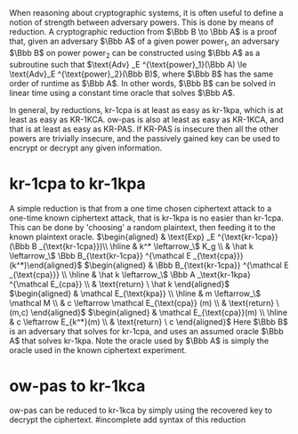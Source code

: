 When reasoning about cryptographic systems, it is often useful to define a notion of strength between adversary powers. This is done by means of reduction.
A cryptographic reduction from $\Bbb B \to \Bbb A$ is a proof that, given an adversary $\Bbb A$ of a given power $\text{power}_1$, an adversary $\Bbb B$ on power $\text{power}_2$ can be constructed using $\Bbb A$ as a subroutine such that $\text{Adv} _E ^{\text{power}_1}(\Bbb A) \le \text{Adv}_E ^{\text{power}_2}(\Bbb B)$, where $\Bbb B$ has the same order of runtime as $\Bbb A$. 
In other words, $\Bbb B$ can be solved in linear time using a constant time oracle that solves $\Bbb A$.

In general, by reductions, $\text{kr-1cpa}$ is at least as easy as  $\text{kr-1kpa}$, which is at least as easy as KR-1KCA. $\text{ow-pas}$ is also at least as easy as KR-1KCA, and that is at least as easy as KR-PAS. If KR-PAS is insecure then all the other powers are trivially insecure, and the passively gained key can be used to encrypt or decrypt any given information.

# $\text{kr-1cpa}$ to $\text{kr-1kpa}$
A simple reduction is that from a one time chosen ciphertext attack to a one-time known ciphertext attack, that is $\text{kr-1kpa}$ is no easier than $\text{kr-1cpa}$. 
This can be done by 'choosing' a random plaintext, then feeding it to the known plaintext oracle. 
$\begin{aligned} & \text{Exp} _E ^{\text{kr-1cpa}} (\Bbb B _{\text{kr-1cpa}})\\ \hline & k^* \leftarrow_\$ K_g \\ & \hat k \leftarrow_\$ \Bbb B_{\text{kr-1cpa}} ^{\mathcal E _{\text{cpa}}}(k^*)\end{aligned}$    $\begin{aligned} & \Bbb B_{\text{kr-1cpa}} ^{\mathcal E _{\text{cpa}}} \\ \hline & \hat k \leftarrow_\$ \Bbb A _\text{kr-1kpa} ^{\mathcal E_{cpa}} \\ & \text{return} \ \hat k \end{aligned}$    $\begin{aligned} & \mathcal E_{\text{kpa}} \\ \hline & m \leftarrow_\$ \mathcal M \\ & c \leftarrow \mathcal E_{\text{cpa}} (m) \\ & \text{return} \ (m,c) \end{aligned}$    $\begin{aligned} & \mathcal E_{\text{cpa}}(m) \\ \hline & c \leftarrow E_{k^*}(m) \\ & \text{return} \ c \end{aligned}$
Here $\Bbb B$ is an adversary that solves for $\text{kr-1cpa}$, and uses an assumed oracle $\Bbb A$ that solves $\text{kr-1kpa}$. Note the oracle used by $\Bbb A$ is simply the oracle used in the known ciphertext experiment. 
# $\text{ow-pas}$ to $\text{kr-1kca}$
$\text{ow-pas}$ can be reduced to $\text{kr-1kca}$ by simply using the recovered key to decrypt the ciphertext. 
#incomplete add syntax of this reduction